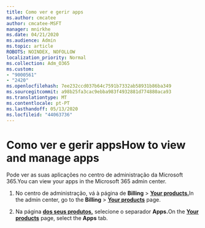 ```yaml
---
title: Como ver e gerir apps
ms.author: cmcatee
author: cmcatee-MSFT
manager: mnirkhe
ms.date: 04/21/2020
ms.audience: Admin
ms.topic: article
ROBOTS: NOINDEX, NOFOLLOW
localization_priority: Normal
ms.collection: Adm_O365
ms.custom:
- "9000561"
- "2420"
ms.openlocfilehash: 7ee232ccd037b64c7591b7332ab58931b86ba349
ms.sourcegitcommit: a98b25fa3cac9ebba983f4932881d774880aca93
ms.translationtype: MT
ms.contentlocale: pt-PT
ms.lasthandoff: 05/13/2020
ms.locfileid: "44063736"
---
```

# <a name="how-to-view-and-manage-apps"></a><span data-ttu-id="bf7e4-102">Como ver e gerir apps</span><span class="sxs-lookup"><span data-stu-id="bf7e4-102">How to view and manage apps</span></span>

<span data-ttu-id="bf7e4-103">Pode ver as suas aplicações no centro de administração da Microsoft 365.</span><span class="sxs-lookup"><span data-stu-id="bf7e4-103">You can view your apps in the Microsoft 365 admin center.</span></span> 

1. <span data-ttu-id="bf7e4-104">No centro de administração, vá à página de **Billing**  >  **[Your products.](https://go.microsoft.com/fwlink/p/?linkid=842054)**</span><span class="sxs-lookup"><span data-stu-id="bf7e4-104">In the admin center, go to the **Billing** > **[Your products](https://go.microsoft.com/fwlink/p/?linkid=842054)** page.</span></span>

2. <span data-ttu-id="bf7e4-105">Na página **[dos seus produtos,](https://go.microsoft.com/fwlink/p/?linkid=842054)** selecione o separador **Apps.**</span><span class="sxs-lookup"><span data-stu-id="bf7e4-105">On the **[Your products](https://go.microsoft.com/fwlink/p/?linkid=842054)** page, select the **Apps** tab.</span></span>
